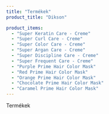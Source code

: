 ```yaml
---
title: "Termékek"
product_title: "Dikson"

product_items:
  - "Super Keratin Care - Creme"
  - "Super Curl Care - Creme"
  - "Super Color Care - Creme"
  - "Super Argan Care - Creme"
  - "Super Discipline Care - Creme"
  - "Super Frequent Care - Creme"
  - "Purple Prime Hair Color Mask"
  - "Red Prime Hair Color Mask"
  - "Orange Prime Hair Color Mask"
  - "Chocolate Prime Hair Color Mask"
  - "Caramel Prime Hair Color Mask"
---
```


Termékek
